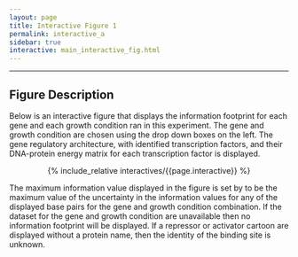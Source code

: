 ```yaml
---
layout: page
title: Interactive Figure 1
permalink: interactive_a
sidebar: true
interactive: main_interactive_fig.html
---
```

---

## Figure Description
Below is an interactive figure that displays the information footprint
for each gene and each growth condition ran in this experiment. The gene
and growth condition are chosen using the drop down boxes on the left. The
gene regulatory architecture, with identified transcription factors, and their
DNA-protein energy matrix for each transcription factor is displayed. 



<!-- The below line includes the interactive figure. Do not change! -->
<center>

{% include_relative interactives/{{page.interactive}} %}

</center>

The maximum information value displayed in the figure is set by to be the 
maximum value of the uncertainty in the information values for any of the 
displayed base pairs for the gene and growth condition combination. If 
the dataset for the gene and growth condition are unavailable then no
information footprint will be displayed. If a repressor or activator cartoon are
displayed without a protein name, then the identity of the binding site is
unknown.

